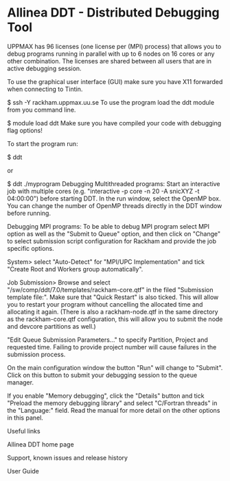 # Allinea DDT - Distributed Debugging Tool

UPPMAX has 96 licenses (one license per (MPI) process) that allows you to debug programs running in parallel with up to 6 nodes on 16 cores or any other combination. The licenses are shared between all users that are in active debugging session.

To use the graphical user interface (GUI) make sure you have X11 forwarded when connecting to Tintin.

$ ssh -Y rackham.uppmax.uu.se
To use the program load the ddt module from you command line.

$ module load ddt
Make sure you have compiled your code with debugging flag options!

To start the program run:

$ ddt

or

$ ddt ./myprogram
Debugging Multithreaded programs:
Start an interactive job with multiple cores (e.g. "interactive -p core -n 20 -A snicXYZ -t 04:00:00") before starting DDT. In the run window, select the OpenMP box. You can change the number of OpenMP threads directly in the DDT window before running.

Debugging MPI programs:
To be able to debug MPI program select MPI option as well as the "Submit to Queue" option, and then click on "Change" to select submission script configuration for Rackham and provide the job specific options.



System> select "Auto-Detect" for "MPI/UPC Implementation" and tick "Create Root and Workers group automatically".



Job Submission> Browse and select "/sw/comp/ddt/7.0/templates/rackham-core.qtf" in the filed "Submission template file:". Make sure that "Quick Restart" is also ticked. This will allow you to restart your program without cancelling the allocated time and allocating it again. (There is also a rackham-node.qtf in the same directory as the rackham-core.qtf configuration, this will allow you to submit the node and devcore partitions as well.)



"Edit Queue Submission Parameters..." to specify Partition, Project and requested time. Failing to provide project number will cause failures in the submission process.



On the main configuration window the button "Run" will change to "Submit". Click on this button to submit your debugging session to the queue manager.

If you enable "Memory debugging", click the "Details" button and tick "Preload the memory debugging library" and select "C/Fortran threads" in the "Language:" field. Read the manual for more detail on the other options in this panel.



Useful links

Allinea DDT home page

Support, known issues and release history

User Guide
